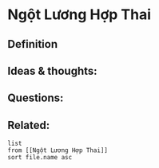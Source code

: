 # Ngột Lương Hợp Thai

## Definition


## Ideas & thoughts:


## Questions:


## Related:
```dataview
list
from [[Ngột Lương Hợp Thai]]
sort file.name asc
```